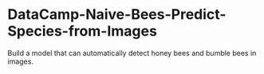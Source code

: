 # DataCamp-Naive-Bees-Predict-Species-from-Images
Build a model that can automatically detect honey bees and bumble bees in images.
